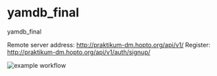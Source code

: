 # yamdb_final
yamdb_final

Remote server address: http://praktikum-dm.hopto.org/api/v1/
Register: http://praktikum-dm.hopto.org/api/v1/auth/signup/

![example workflow](https://github.com/malyshevadv/yamdb_final/actions/workflows/yamdb_workflow.yml/badge.svg)
